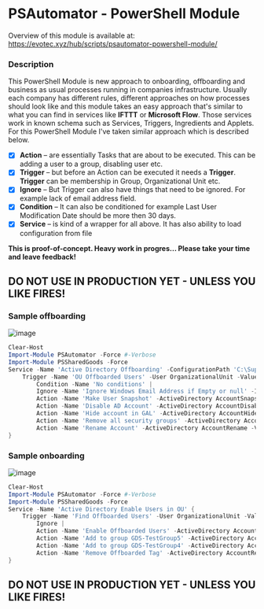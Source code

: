 # PSAutomator - PowerShell Module

Overview of this module is available at: https://evotec.xyz/hub/scripts/psautomator-powershell-module/

### Description

This PowerShell Module is new approach to onboarding, offboarding and business as usual processes running in companies infrastructure. Usually each company has different rules, different approaches on how processes should look like and this module takes an easy approach that's similar to what you can find in services like **IFTTT** or **Microsoft Flow**. Those services work in known schema such as Services, Triggers, Ingredients and Applets. For this PowerShell Module I've taken similar approach which is described below.

- [x] **Action** – are essentially Tasks that are about to be executed. This can be adding a user to a group, disabling user etc.
- [x] **Trigger** – but before an Action can be executed it needs a **Trigger**. **Trigger** can be membership in Group, Organizational Unit etc.
- [x] **Ignore** – But Trigger can also have things that need to be ignored. For example lack of email address field.
- [x] **Condition** – It can also be conditioned for example Last User Modification Date should be more then 30 days.
- [x] **Service** – is kind of a wrapper for all above. It has also ability to load configuration from file

**This is proof-of-concept. Heavy work in progres... Please take your time and leave feedback!**

## DO NOT USE IN **PRODUCTION** YET - UNLESS YOU LIKE FIRES!

### Sample offboarding

![image](https://evotec.xyz/wp-content/uploads/2018/10/img_5bce250f1fe42.png)

```powershell
Clear-Host
Import-Module PSAutomator -Force #-Verbose
Import-Module PSSharedGoods -Force
Service -Name 'Active Directory Offboarding' -ConfigurationPath 'C:\Support\GitHub\PSAutomator\Examples\MyConfiguration.xml' {
    Trigger -Name 'OU Offboarded Users' -User OrganizationalUnit -Value 'OU=Users-Offboarded,OU=Production,DC=ad,DC=evotec,DC=xyz' |
        Condition -Name 'No conditions' |
        Ignore -Name 'Ignore Windows Email Address if Empty or null' -Ignore MatchingEmptyOrNull -Value EmailAddress |
        Action -Name 'Make User Snapshot' -ActiveDirectory AccountSnapshot -Value 'C:\Users\pklys\Desktop\MyExport' |
        Action -Name 'Disable AD Account' -ActiveDirectory AccountDisable |
        Action -Name 'Hide account in GAL' -ActiveDirectory AccountHideInGAL |
        Action -Name 'Remove all security groups' -ActiveDirectory AccountRemoveGroupsSecurity |
        Action -Name 'Rename Account' -ActiveDirectory AccountRename -Value @{ Action = 'AddText'; Where = 'After'; Text = ' (offboarded)'; }
}
```

### Sample onboarding

![image](https://evotec.xyz/wp-content/uploads/2018/10/img_5bce267af35e6.png)

```powershell
Clear-Host
Import-Module PSAutomator -Force #-Verbose
Import-Module PSSharedGoods -Force
Service -Name 'Active Directory Enable Users in OU' {
    Trigger -Name 'Find Offboarded Users' -User OrganizationalUnit -Value 'OU=Users-Offboarded,OU=Production,DC=ad,DC=evotec,DC=xyz' |
        Ignore |
        Action -Name 'Enable Offboarded Users' -ActiveDirectory AccountEnable |
        Action -Name 'Add to group GDS-TestGroup5' -ActiveDirectory AccountAddGroupsSpecific -Value 'GDS-TestGroup5' |
        Action -Name 'Add to group GDS-TestGroup4' -ActiveDirectory AccountAddGroupsSpecific -Value 'GDS-TestGroup4' |
        Action -Name 'Remove Offboarded Tag' -ActiveDirectory AccountRename -Value @{ Action = 'RemoveText'; Fields = 'DisplayName', 'Name' ; Text = ' (offboarded)'; }
}
```

## DO NOT USE IN **PRODUCTION** YET - UNLESS YOU LIKE FIRES!